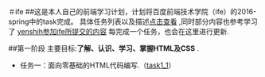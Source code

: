 ＃ife
##这是本人自己的前端学习计划，计划将百度前端技术学院（ife）的2016-spring中的task完成。
具体任务列表以及描述[点击查看](http://ife.baidu.com/task/all "悬停显示") ,同时部分内容也参考学习了  [yenshih参加ife所提交的内容](https://github.com/yenshih/ife "悬停显示") 
每完成一个任务，也会在这里进行更新.

##第一阶段
主要目标:**了解、认识、学习、掌握HTML及CSS** .
 - 任务一：面向零基础的HTML代码编写.（[task1_1]( https://github.com/yaowen369/ife/2016_spring/task1_1／ "悬停显示")）

